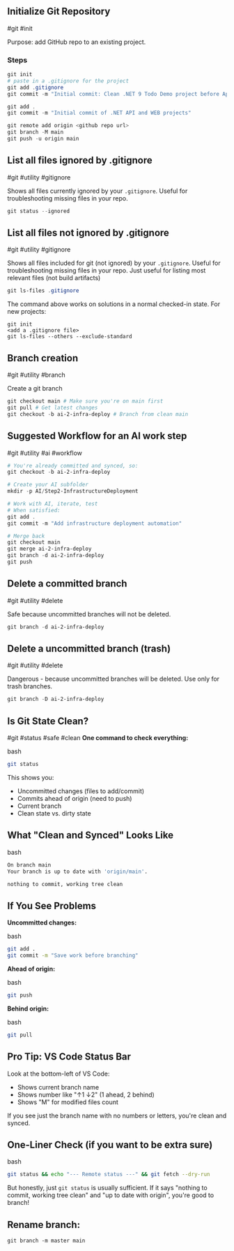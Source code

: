 ## Initialize Git Repository
#git #init

Purpose: add GitHub repo to an existing project.

### Steps
```powershell
git init
# paste in a .gitignore for the project
git add .gitignore
git commit -m "Initial commit: Clean .NET 9 Todo Demo project before Application Insights"

git add .
git commit -m "Initial commit of .NET API and WEB projects"

git remote add origin <github repo url>
git branch -M main
git push -u origin main

```


## List all files ignored by .gitignore
#git #utility #gitignore

Shows all files currently ignored by your `.gitignore`. Useful for troubleshooting missing files in your repo.

```powershell
git status --ignored
```



## List all files not ignored by .gitignore
#git #utility #gitignore

Shows all files included for git (not ignored)  by your `.gitignore`. Useful for troubleshooting missing files in your repo.  Just useful for listing most relevant files (not build artifacts)

```powershell
git ls-files .gitignore
```

The command above works on solutions in a normal checked-in state.  For new projects:
```
git init
<add a .gitignore file>
git ls-files --others --exclude-standard
```



## Branch creation
#git #utility #branch

Create a git branch

```powershell
git checkout main # Make sure you're on main first 
git pull # Get latest changes 
git checkout -b ai-2-infra-deploy # Branch from clean main
```


## Suggested Workflow for an AI work step
#git #utility #ai #workflow

```powershell
# You're already committed and synced, so:
git checkout -b ai-2-infra-deploy

# Create your AI subfolder
mkdir -p AI/Step2-InfrastructureDeployment

# Work with AI, iterate, test
# When satisfied:
git add .
git commit -m "Add infrastructure deployment automation"

# Merge back
git checkout main
git merge ai-2-infra-deploy
git branch -d ai-2-infra-deploy
git push
```

## Delete a committed branch
#git #utility #delete

Safe because uncommitted branches will not be deleted.

```powershell
git branch -d ai-2-infra-deploy
```



## Delete a uncommitted branch (trash)
#git #utility #delete

Dangerous - because uncommitted branches will be deleted.  Use only for trash branches.

```powershell
git branch -D ai-2-infra-deploy
```


## Is Git State Clean?
#git #status #safe #clean
**One command to check everything:**

bash

```bash
git status
```

This shows you:

- Uncommitted changes (files to add/commit)
- Commits ahead of origin (need to push)
- Current branch
- Clean state vs. dirty state

## What "Clean and Synced" Looks Like

bash

```bash
On branch main
Your branch is up to date with 'origin/main'.

nothing to commit, working tree clean
```

## If You See Problems

**Uncommitted changes:**

bash

```bash
git add .
git commit -m "Save work before branching"
```

**Ahead of origin:**

bash

```bash
git push
```

**Behind origin:**

bash

```bash
git pull
```

## Pro Tip: VS Code Status Bar

Look at the bottom-left of VS Code:

- Shows current branch name
- Shows number like "↑1 ↓2" (1 ahead, 2 behind)
- Shows "M" for modified files count

If you see just the branch name with no numbers or letters, you're clean and synced.

## One-Liner Check (if you want to be extra sure)

bash

```bash
git status && echo "--- Remote status ---" && git fetch --dry-run
```

But honestly, just `git status` is usually sufficient. If it says "nothing to commit, working tree clean" and "up to date with origin", you're good to branch!

## Rename branch:

```
git branch -m master main
```

